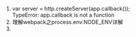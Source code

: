 1. var server = http.createServer(app.callback());  
   TypeError: app.callback is not a function
2. 理解webpack之process.env.NODE_ENV详解
3. 